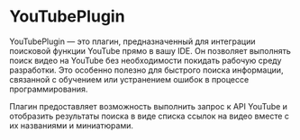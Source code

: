 # YouTubePlugin

YouTubePlugin — это плагин, предназначенный для интеграции поисковой функции YouTube прямо в вашу IDE. Он позволяет выполнять поиск видео на YouTube без необходимости покидать рабочую среду разработки. Это особенно полезно для быстрого поиска информации, связанной с обучением или устранением ошибок в процессе программирования.

Плагин предоставляет возможность выполнить запрос к API YouTube и отобразить результаты поиска в виде списка ссылок на видео вместе с их названиями и миниатюрами.
